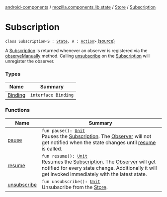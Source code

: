 [android-components](../../../index.md) / [mozilla.components.lib.state](../../index.md) / [Store](../index.md) / [Subscription](./index.md)

# Subscription

`class Subscription<S : `[`State`](../../-state.md)`, A : `[`Action`](../../-action.md)`>` [(source)](https://github.com/mozilla-mobile/android-components/blob/master/components/lib/state/src/main/java/mozilla/components/lib/state/Store.kt#L112)

A [Subscription](./index.md) is returned whenever an observer is registered via the [observeManually](../observe-manually.md) method. Calling
[unsubscribe](unsubscribe.md) on the [Subscription](./index.md) will unregister the observer.

### Types

| Name | Summary |
|---|---|
| [Binding](-binding/index.md) | `interface Binding` |

### Functions

| Name | Summary |
|---|---|
| [pause](pause.md) | `fun pause(): `[`Unit`](https://kotlinlang.org/api/latest/jvm/stdlib/kotlin/-unit/index.html)<br>Pauses the [Subscription](./index.md). The [Observer](../../-observer.md) will not get notified when the state changes until [resume](resume.md) is called. |
| [resume](resume.md) | `fun resume(): `[`Unit`](https://kotlinlang.org/api/latest/jvm/stdlib/kotlin/-unit/index.html)<br>Resumes the [Subscription](./index.md). The [Observer](../../-observer.md) will get notified for every state change. Additionally it will get invoked immediately with the latest state. |
| [unsubscribe](unsubscribe.md) | `fun unsubscribe(): `[`Unit`](https://kotlinlang.org/api/latest/jvm/stdlib/kotlin/-unit/index.html)<br>Unsubscribe from the [Store](../index.md). |
